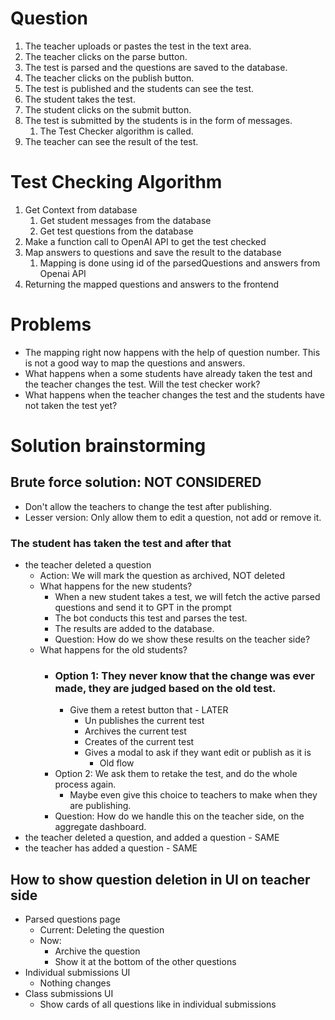 # Question

1. The teacher uploads or pastes the test in the text area.
2. The teacher clicks on the parse button.
3. The test is parsed and the questions are saved to the database.
4. The teacher clicks on the publish button.
5. The test is published and the students can see the test.
6. The student takes the test.
7. The student clicks on the submit button.
8. The test is submitted by the students is in the form of messages.
   1. The Test Checker algorithm is called.
9. The teacher can see the result of the test.

# Test Checking Algorithm

1. Get Context from database
   1. Get student messages from the database
   2. Get test questions from the database
2. Make a function call to OpenAI API to get the test checked
3. Map answers to questions and save the result to the database
   1. Mapping is done using id of the parsedQuestions and answers from Openai API
4. Returning the mapped questions and answers to the frontend

# Problems
- The mapping right now happens with the help of question number. This is not a good way to map the questions and answers.
- What happens when a some students have already taken the test and the teacher changes the test. Will the test checker work?
- What happens when the teacher changes the test and the students have not taken the test yet?


# Solution brainstorming

## Brute force solution: NOT CONSIDERED
   - Don't allow the teachers to change the test after publishing. 
   - Lesser version: Only allow them to edit a question, not add or remove it.

### The student has taken the test and after that 
 - the teacher deleted a question
   - Action: We will mark the question as archived, NOT deleted
   - What happens for the new students?
     - When a new student takes a test, we will fetch the active parsed questions and send it to GPT in the prompt
     - The bot conducts this test and parses the test.
     - The results are added to the database.
     - Question: How do we show these results on the teacher side?
   - What happens for the old students?
     - ### Option 1: They never know that the change was ever made, they are judged based on the old test.
       - Give them a retest button that - LATER
         - Un publishes the current test
         - Archives the current test
         - Creates of the current test
         - Gives a modal to ask if they want edit or publish as it is
           - Old flow
     - Option 2: We ask them to retake the test, and do the whole process again.
       - Maybe even give this choice to teachers to make when they are publishing.
     - Question: How do we handle this on the teacher side, on the aggregate dashboard.
 - the teacher deleted a question, and added a question - SAME
 - the teacher has added a question - SAME


## How to show question deletion in UI on teacher side
- Parsed questions page
   - Current: Deleting the question
   - Now: 
     - Archive the question
     - Show it at the bottom of the other questions
- Individual submissions UI
  - Nothing changes
- Class submissions UI
  - Show cards of all questions like in individual submissions

